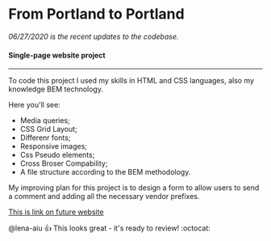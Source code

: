 # From Portland to Portland

*06/27/2020 is the recent updates to the codebase.*

#### Single-page website project 
-----
To code this project I used my skills in HTML and CSS languages, also my knowledge BEM technology.

Here you'll see:
* Media queries;
* CSS Grid Layout;
* Differenr fonts;
* Responsive images;
* Css Pseudo elements;
* Cross Broser Compability;
* A file structure according to the BEM methodology.


My improving plan for this project is to design a form to allow users to send a comment and adding all the necessary vendor prefixes.

[This is link on future website](https://lena-aiu.github.io/web_project_3/ "It's funny!")

@lena-aiu :+1: This  looks great - it's ready to review! :octocat:
